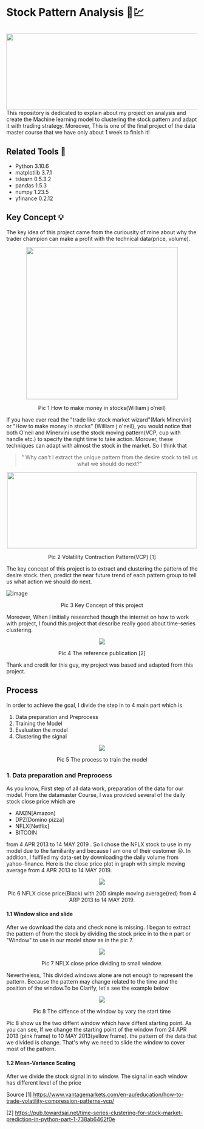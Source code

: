 #  Stock Pattern Analysis :money_with_wings::chart: </p>
<img src="https://user-images.githubusercontent.com/112334326/228930065-efd1f97d-f843-46d4-96db-8b0527d3bb4d.png"  width="1200" height="200" />
This repository is dedicated to explain about my project on analysis and create the Machine learning model to clustering the stock pattern and adapt it with trading strategy. Moreover, This is one of the final project of the data master course that we have only about 1 week to finish it!

## Related Tools :toolbox:
- Python 3.10.6
- matplotlib 3.7.1
- tslearn 0.5.3.2
- pandas 1.5.3
- numpy 1.23.5
- yfinance  0.2.12

## Key Concept :bulb:
<p>The key idea of this project came from the curiousity of mine about why the trader champion can make a profit with the technical data(price, volume). 
  <p align="center">
<img src="https://user-images.githubusercontent.com/112334326/228923597-09f7e839-81c2-44b5-9a86-d3dbf0dc6512.png"  width="400" height="400" />

  </p>
 <p align="center"> Pic 1 How to make  money in stocks(William j o'neil)</p>
  If you have ever read the "trade like stock market wizard"(Mark Minervini) or  "How to make money in stocks" (William j o'neil), you would notice that both O'neil and Minervini use the stock moving pattern(VCP, cup with handle etc.) to specify the right time to take action. Morover, these techniques can adapt with almost the stock in the market. So I think that </p>
  
  >  <p align="center">" Why can't I extract the unique pattern from the desire stock to tell us what we should do next?"</p>
  <p align="center">
  <img src="https://user-images.githubusercontent.com/112334326/228928324-19ed0c5a-23b7-4c5a-9eec-67510a369968.png"  width="500" height="200" />
  </p>
 <p align="center"> Pic 2 Volatility Contraction Pattern(VCP) [1]</p>



The key concept of this project is to extract and clustering the pattern of the desire stock. then, predict the near future trend of each pattern group to tell us what action we should do next.

![image](https://user-images.githubusercontent.com/112334326/228920903-5ca2686e-1f89-4a64-b75d-3a70a2b35499.png)
 <p align="center"> Pic 3 Key Concept of this project </p>
 Moreover, When I initially researched though the internet on how to work with project, I found this project that describe really good about time-series clustering. 
  <p align="center"> 
  <img src="https://user-images.githubusercontent.com/112334326/229558407-1ec52274-115e-4923-bb85-5f1b54a3e825.png"  />
  </p>
   <p align="center"> Pic 4 The reference publication  [2]</p>
 Thank and credit for this guy, my project was based and adapted from this project.
 

## Process
In order to achieve the goal, I divide the step in to 4 main part which is
1. Data preparation and Preprocess
2. Training the Model
3. Evaluation the model
4. Clustering the signal 

<p align="center">
  <img src="https://user-images.githubusercontent.com/112334326/229153654-eeebc56b-c1d9-40b7-b1b9-ccba30821c23.png"   />
</p>
 <p align="center"> Pic 5 The process to train the model</p>
 
### 1. Data preparation and Preprocess
As you know, First step of all data work, preparation of the data for our model. From the datamaster Course, I was provided several of the daily stock close price which are 
- AMZN[Amazon]
- DPZ[Domino pizza]
- NFLX[Netflix] 
- BITCOIN 

from 4 APR 2013 to 14 MAY 2019 . So I chose the NFLX stock to use in my model due to the familiarity and because I am one of their customer :stuck_out_tongue_closed_eyes:. In addition, I fulfiled my data-set by downloading the daily volume from yahoo-finance. Here is the close price plot in graph with simple moving average from 4 APR 2013 to 14 MAY 2019.
<p align="center">
  <img src="https://user-images.githubusercontent.com/112334326/229566739-c39fba4e-ff22-4356-9683-748e157a7e9a.png"   />
</p>
 <p align="center"> Pic 6 NFLX close price(Black) with 20D simple moving average(red) from 4 ARP 2013 to 14 MAY 2019.</p>
 
#### 1.1 Window slice and slide

After we download the data and check none is missing. I began to extract the pattern of from the stock by dividing the stock price in to the n part or "Window" to use in our model show as in the pic 7.

<p align="center">
  <img src="https://user-images.githubusercontent.com/112334326/229568008-b67dd63e-4d86-4725-bb03-35773b60beb9.png"   />
</p>
 <p align="center"> Pic 7 NFLX close price dividing to small window.</p>
Nevertheless, This divided windows alone are not enough to represent the pattern. Because the pattern may change related to the time and the position of the window.To be Clarify, let's see the example below

<p align="center">
  <img src="https://user-images.githubusercontent.com/112334326/229572508-b5f95546-fafb-4e39-a25a-6677cb567ade.png"   />
</p>
 <p align="center"> Pic 8 The diffence of the window by vary the start time</p>
 
 Pic 8 show us the two diffent window which have diffent starting point. As you can see, If we change the starting point of the window from 24 APR 2013 (pink frame) to 10 MAY 2013(yellow frame). the pattern of the data that we divided is change. That's why we need to slide the window to cover most of the pattern.

#### 1.2 Mean-Variance Scaling
After we divide the stock signal in to window. The signal in each window has different level of the price



Source
[1] https://www.vantagemarkets.com/en-au/education/how-to-trade-volatility-compression-patterns-vcp/

[2] https://pub.towardsai.net/time-series-clustering-for-stock-market-prediction-in-python-part-1-738ab6462f0e

